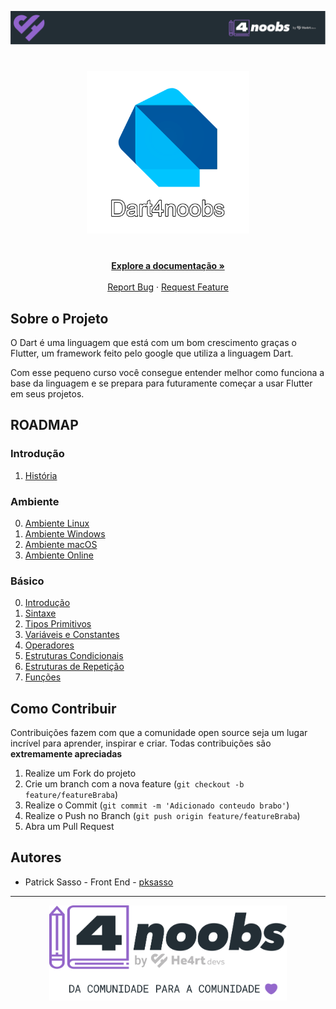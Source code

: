 <!-- Logo 4noobs -->

<p align="center">
  <a href="https://github.com/he4rt/4noobs" target="_blank">
    <img src="/4noobsAssets/header_4noobs.svg">
  </a>
</p>

<!-- Title -->

<p align="center">
  <h1 align="center"><img src="/4noobsAssets/dart4noobs.png" alt="Imagem da linguagem" width="260"></h1>
  
  <p align="center">
    <br />
    <a href="#ROADMAP"><strong>Explore a documentação »</strong></a>
    <br />
    <br />
    <a href="link-para-abrir-issue">Report Bug</a>
    ·
    <a href="link-para-abrir-issue">Request Feature</a>
  </p>
</p>
    
 <!-- ABOUT THE PROJECT -->

## Sobre o Projeto

O Dart é uma linguagem que está com um bom crescimento graças o Flutter, um framework feito pelo google que utiliza a linguagem Dart.

Com esse pequeno curso você consegue entender melhor como funciona a base da linguagem e se prepara para futuramente começar a usar Flutter em seus projetos.

<!-- ROADMAP OF PROJECT -->

## ROADMAP

### Introdução

1. [História](./4noobsDocs/00-Introducao/0-Historia.md)

### Ambiente

0. [Ambiente Linux](./4noobsDocs/01-Ambiente/0-AmbienteLinux.md)
1. [Ambiente Windows](./4noobsDocs/01-Ambiente/1-AmbienteWindows.md)
2. [Ambiente macOS](./4noobsDocs/01-Ambiente/2-AmbienteMacOS.md)
3. [Ambiente Online](./4noobsDocs/01-Ambiente/3-AmbienteOnline.md)

### Básico

0. [Introdução](./4noobsDocs/02-Basico/00-Introducao.md)
1. [Sintaxe](./4noobsDocs/02-Basico/01-Sintaxe.md)
2. [Tipos Primitivos](./4noobsDocs/02-Basico/02-TiposPrimitivos.md)
3. [Variáveis e Constantes](./4noobsDocs/02-Basico/03-VariaveisEConstantes.md)
4. [Operadores](./4noobsDocs/02-Basico/04-Operadores.md)
5. [Estruturas Condicionais](./4noobsDocs/02-Basico/05-EstruturasCondicionais.md)
6. [Estruturas de Repetição](./4noobsDocs/02-Basico/06-EstruturasDeRepeticao.md)
7. [Funções](./4noobsDocs/02-Basico/07-Funcoes.md)

<!-- CONTRIBUTING -->

## Como Contribuir

Contribuições fazem com que a comunidade open source seja um lugar incrível para aprender, inspirar e criar. Todas contribuições
são **extremamente apreciadas**

1. Realize um Fork do projeto
2. Crie um branch com a nova feature (`git checkout -b feature/featureBraba`)
3. Realize o Commit (`git commit -m 'Adicionado conteudo brabo'`)
4. Realize o Push no Branch (`git push origin feature/featureBraba`)
5. Abra um Pull Request

## Autores

- Patrick Sasso - Front End - [pksasso](https://github.com/pksasso)

---

<p align="center">
  <a href="https://github.com/he4rt/4noobs" target="_blank">
    <img src="/4noobsAssets/footer_4noobs.svg" width="380">
  </a>
</p>

